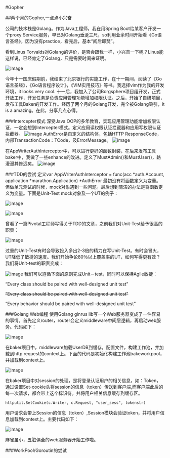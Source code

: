 #Gopher

##两个月的Gopher,一点点小兴奋

公司的技术栈是Golang。作为Java工程师，我在用Spring Boot给某客户开发一个proxy Service服务，早已对Golang垂涎三尺，so利用业余时间开始看《Go语言圣经》，因为没有practice，看完后，基本“阅后即焚”。

看到Linus Torvalds对Golang的评价，是否会跟我一样，小兴奋一下呢？Linus能这样说，已经肯定了Golang，只是需要时间来证明。

![image](https://github.com/fanfanbj/share/blob/master/5/linus.png)

今年十一国庆假期前，我结束了北京银行的实施工作，在十一期间，阅读了《Go语言圣经》，《Go语言程序设计》，《VIM实用技巧》等书。我选择vim作为我的开发环境，it looks very cool. 十一后，我加入了公司Borgsphere项目组开发，正式开放工作，开发任务是负责应用管理功能增加权限认证。之后，开始了自研项目，发布工具Baker的开发工作。经历了两个月的Golang开发，完全被Golang吸引，it is a amazing。在此，分享几点心得。

###Intercepter模式
深受Java OOP的多年教育，实现应用管理功能增加权限认证，一定会想到Intercepter模式。定义应用读权限认证拦截器和应用写权限认证拦截器。
![image](https://github.com/fanfanbj/share/blob/master/5/AppWriterAuthInterceptor.png)
AuthError是自定义的结构体，包括HTTP ResponseCode，内部TransactionCode：TCode，及ErrorMessage。
![image](https://github.com/fanfanbj/share/blob/master/5/AuthError.png)

在AppWriterAuthInterceptor中，可以进行更好的函数封装，在后来发布工具baker中，我做了一些enhance的改进。定义了MustAdmin()和MustUser()，路漫漫其修远矣。
![image](https://github.com/fanfanbj/share/blob/master/5/user.png)

###TDD的尝试
定义var AppWriterAuthInterceptor = func(acc *auth.Account, application *marathon.Application) *AuthError 最初没有将函数定义为变量。但做单元测试的时候，mock对象遇到一些问题。最后想到简洁的办法是将函数定义为变量。下面是Unit-Test mock对象及一个UT的例子：

![image](https://github.com/fanfanbj/share/blob/master/5/ut-1.png)

![image](https://github.com/fanfanbj/share/blob/master/5/ut-2.png)

曾看了一篇Pivotal工程师写得关于TDD的文章，之前我们对Unit-Test给予很高的职责：

![image](https://github.com/fanfanbj/share/blob/master/5/ut-3.png)

过重的Unit-Test有时会导致投入多出2-3倍的精力在写Unit-Test。有时会冒火，UT降低了敏捷的速度。我们开始争论80％以上覆盖率的UT，如何写得更有效？
我们将Unit-test的职责变成：

![image](https://github.com/fanfanbj/share/blob/master/5/ut-4.png)
我们可以遵循下面的原则完成Unit－test，同时可以保持Agile敏捷：


“Every class should be paired with well-designed unit test”

~~“Every class should be paired with well-designed unit test”~~

“Every behavior should be paired with well-designed unit test”

###Golang Web编程
使用Golang ginrus lib写一个Web服务器变成了一件容易的事情。首先定义router，router会定义middleware中间层逻辑，再启动web服务。代码如下：

![image](https://github.com/fanfanbj/share/blob/master/5/web-1.png)

在baker项目中，middleware加载UserDB到缓存，配置文件，构建工作池，并加载到http request的context上。下面的代码是初始化构建工作池bakeworkpool，并加载到context上。

![image](https://github.com/fanfanbj/share/blob/master/5/web-2.png)

在baker项目中对session的处理，是将登录认证用户的相关信息，如：Token，通过设置Set-cookie头将session的信息（token）传送到客户端,而客户端此后的每一次请求，都会带上这个标识符。并将用户相关信息缓存到缓存区。

	httputil.SetCookie(c.Writer, c.Request, "user_sess", tokenstr)
	
用户请求会带上Session的信息（token）,Session模块会验证token，并将用户信息加载到context上。主要代码如下：

![image](https://github.com/fanfanbj/share/blob/master/5/web-3.png)

麻雀虽小，五脏俱全的web服务器开始工作啦。
	
###WorkPool/Goroutin的尝试